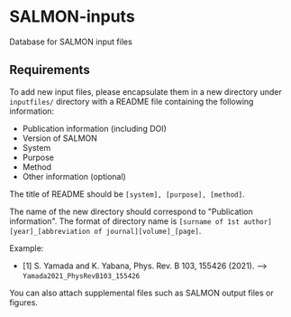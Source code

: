 # SALMON-inputs
Database for SALMON input files

## Requirements
To add new input files, please encapsulate them in a new directory under `inputfiles/` directory with a README file containing the following information:

- Publication information (including DOI)
- Version of SALMON
- System
- Purpose
- Method
- Other information (optional)

The title of README should be `[system], [purpose], [method]`.

The name of the new directory should correspond to "Publication information". The format of directory name is `[surname of 1st author][year]_[abbreviation of journal][volume]_[page]`.

Example:   
* [1] S. Yamada and K. Yabana, Phys. Rev. B 103, 155426 (2021). --> `Yamada2021_PhysRevB103_155426`

You can also attach supplemental files such as SALMON output files or figures.
